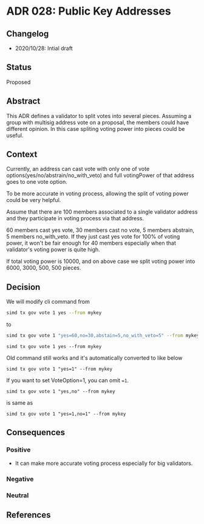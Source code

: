 # ADR 028: Public Key Addresses

## Changelog

- 2020/10/28: Intial draft

## Status

Proposed

## Abstract

This ADR defines a validator to split votes into several pieces. Assuming a group with multisig address vote on a proposal, the members could have different opinion. In this case spliting voting power into pieces could be useful.

## Context

Currently, an address can cast vote with only one of vote options(yes/no/abstrain/no_with_veto) and full votingPower of that address goes to one vote option.

To be more accurate in voting process, allowing the split of voting power could be very helpful.

Assume that there are 100 members associated to a single validator address and they participate in voting process via that address.

60 members cast yes vote, 30 members cast no vote, 5 members abstrain, 5 members no_with_veto.
If they just cast yes vote for 100% of voting power, it won't be fair enough for 40 members especially when that validator's voting power is quite high.

If total voting power is 10000, and on above case we split voting power into 6000, 3000, 500, 500 pieces.

## Decision

We will modify cli command from 
```sh
simd tx gov vote 1 yes --from mykey
```
to 
```sh
simd tx gov vote 1 "yes=60,no=30,abstain=5,no_with_veto=5" --from mykey
```

```
simd tx gov vote 1 yes --from mykey
```
Old command still works and it's automatically converted to like below
```
simd tx gov vote 1 "yes=1" --from mykey
```

If you want to set VoteOption=1, you can omit `=1`.
```
simd tx gov vote 1 "yes,no" --from mykey
``` 
is same as
```
simd tx gov vote 1 "yes=1,no=1" --from mykey
```

## Consequences

### Positive
- It can make more accurate voting process especially for big validators.

### Negative

### Neutral

## References
